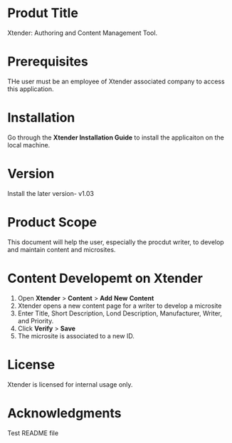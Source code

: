 # Produt Title
Xtender: Authoring and Content Management Tool.
# Prerequisites
THe user must be an employee of Xtender associated company to access this application.
# Installation
Go through the **Xtender Installation Guide** to install the applicaiton on the local machine.
# Version
Install the later version- v1.03
# Product Scope
This document will help the user, especially the procdut writer, to develop and maintain content and microsites.
# Content Developemt on Xtender
1) Open **Xtender** > **Content** > **Add** **New** **Content**
2) Xtender opens a new content page for a writer to develop a microsite
3) Enter Title, Short Description, Lond Description, Manufacturer, Writer, and Priority.
4) Click **Verify** > **Save** 
5) The microsite is associated to a new ID.
# License
Xtender is licensed for internal usage only.
# Acknowledgments
Test README file
